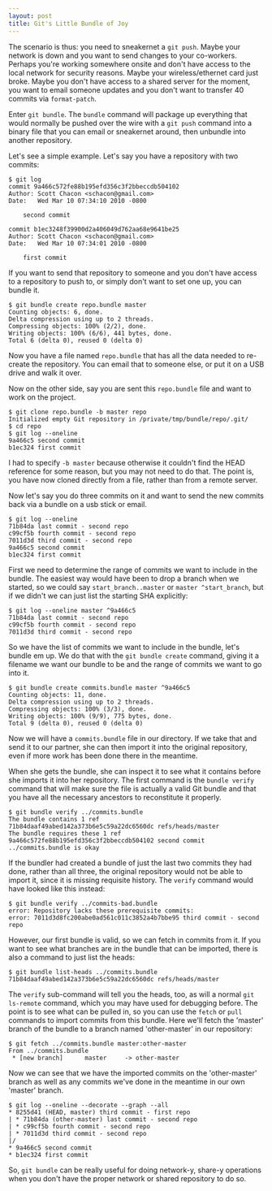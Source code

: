 ```yaml
---
layout: post
title: Git's Little Bundle of Joy
---
```


The scenario is thus: you need to sneakernet a `git push`.  Maybe your network
is down and you want to send changes to your co-workers.  Perhaps you're working
somewhere onsite and don't have access to the local network for security reasons.
Maybe your wireless/ethernet card just broke.  Maybe you don't have access to
a shared server for the moment, you want to email someone updates and you don't
want to transfer 40 commits via `format-patch`.

Enter `git bundle`.  The `bundle` command will package up everything that would
normally be pushed over the wire with a `git push` command into a binary file
that you can email or sneakernet around, then unbundle into another repository.

Let's see a simple example.  Let's say you have a repository with two commits:

	$ git log
	commit 9a466c572fe88b195efd356c3f2bbeccdb504102
	Author: Scott Chacon <schacon@gmail.com>
	Date:   Wed Mar 10 07:34:10 2010 -0800

	    second commit

	commit b1ec3248f39900d2a406049d762aa68e9641be25
	Author: Scott Chacon <schacon@gmail.com>
	Date:   Wed Mar 10 07:34:01 2010 -0800

	    first commit

If you want to send that repository to someone and you don't have access to
a repository to push to, or simply don't want to set one up, you can bundle it.

	$ git bundle create repo.bundle master
	Counting objects: 6, done.
	Delta compression using up to 2 threads.
	Compressing objects: 100% (2/2), done.
	Writing objects: 100% (6/6), 441 bytes, done.
	Total 6 (delta 0), reused 0 (delta 0)

Now you have a file named `repo.bundle` that has all the data needed to re-create
the repository.  You can email that to someone else, or put it on a USB drive
and walk it over.

Now on the other side, say you are sent this `repo.bundle` file and want to work
on the project.

	$ git clone repo.bundle -b master repo
	Initialized empty Git repository in /private/tmp/bundle/repo/.git/
	$ cd repo
	$ git log --oneline
	9a466c5 second commit
	b1ec324 first commit

I had to specify `-b master` because otherwise it couldn't find the HEAD
reference for some reason, but you may not need to do that.  The point is, you
have now cloned directly from a file, rather than from a remote server.

Now let's say you do three commits on it and want to send the new commits back
via a bundle on a usb stick or email.

	$ git log --oneline
	71b84da last commit - second repo
	c99cf5b fourth commit - second repo
	7011d3d third commit - second repo
	9a466c5 second commit
	b1ec324 first commit

First we need to determine the range of commits we want to include in the bundle.
The easiest way would have been to drop a branch when we started, so we could
say `start_branch..master` or `master ^start_branch`, but if we didn't we can
just list the starting SHA explicitly:

	$ git log --oneline master ^9a466c5
	71b84da last commit - second repo
	c99cf5b fourth commit - second repo
	7011d3d third commit - second repo

So we have the list of commits we want to include in the bundle, let's bundle
em up.  We do that with the `git bundle create` command, giving it a filename
we want our bundle to be and the range of commits we want to go into it.

	$ git bundle create commits.bundle master ^9a466c5
	Counting objects: 11, done.
	Delta compression using up to 2 threads.
	Compressing objects: 100% (3/3), done.
	Writing objects: 100% (9/9), 775 bytes, done.
	Total 9 (delta 0), reused 0 (delta 0)

Now we will have a `commits.bundle` file in our directory.  If we take that and
send it to our partner, she can then import it into the original repository,
even if more work has been done there in the meantime.

When she gets the bundle, she can inspect it to see what it contains before she
imports it into her repository.  The first command is the `bundle verify` command
that will make sure the file is actually a valid Git bundle and that you have
all the necessary ancestors to reconstitute it properly.

	$ git bundle verify ../commits.bundle
	The bundle contains 1 ref
	71b84daaf49abed142a373b6e5c59a22dc6560dc refs/heads/master
	The bundle requires these 1 ref
	9a466c572fe88b195efd356c3f2bbeccdb504102 second commit
	../commits.bundle is okay

If the bundler had created a bundle of just the last two commits they had done,
rather than all three, the original repository would not be able to import it,
since it is missing requisite history.  The `verify` command would have looked
like this instead:

	$ git bundle verify ../commits-bad.bundle
	error: Repository lacks these prerequisite commits:
	error: 7011d3d8fc200abe0ad561c011c3852a4b7bbe95 third commit - second repo

However, our first bundle is valid, so we can fetch in commits from it.  If you
want to see what branches are in the bundle that can be imported, there is also
a command to just list the heads:

	$ git bundle list-heads ../commits.bundle
	71b84daaf49abed142a373b6e5c59a22dc6560dc refs/heads/master

The `verify` sub-command will tell you the heads, too, as will a normal
`git ls-remote` command, which you may have used for debugging before.  The point
is to see what can be pulled in, so you can use the `fetch` or `pull` commands
to import commits from this bundle.  Here we'll fetch the 'master' branch of
the bundle to a branch named 'other-master' in our repository:

	$ git fetch ../commits.bundle master:other-master
	From ../commits.bundle
	 * [new branch]      master     -> other-master

Now we can see that we have the imported commits on the 'other-master' branch
as well as any commits we've done in the meantime in our own 'master' branch.

	$ git log --oneline --decorate --graph --all
	* 8255d41 (HEAD, master) third commit - first repo
	| * 71b84da (other-master) last commit - second repo
	| * c99cf5b fourth commit - second repo
	| * 7011d3d third commit - second repo
	|/
	* 9a466c5 second commit
	* b1ec324 first commit

So, `git bundle` can be really useful for doing network-y, share-y operations
when you don't have the proper network or shared repository to do so.
